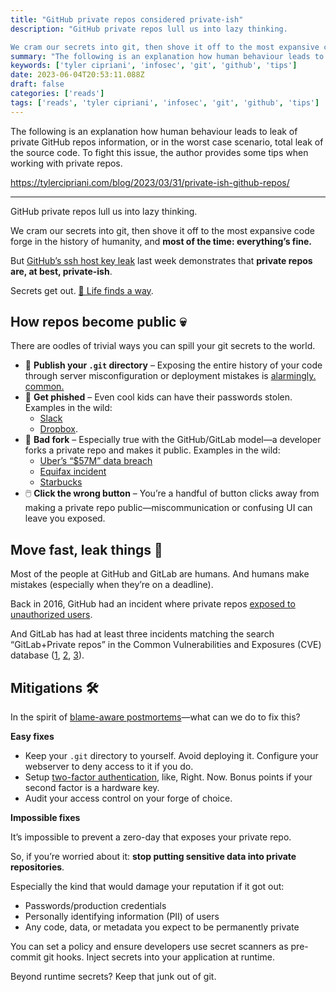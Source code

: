 ```yaml
---
title: "GitHub private repos considered private-­ish"
description: "GitHub private repos lull us into lazy thinking.

We cram our secrets into git, then shove it off to the most expansive code forge in the history of humanity, and most of the time: everything’s fine."
summary: "The following is an explanation how human behaviour leads to leak of private GitHub repos information, or in the worst case scenario, total leak of the source code. To fight this issue, the author provides some tips when working with private repos."
keywords: ['tyler cipriani', 'infosec', 'git', 'github', 'tips']
date: 2023-06-04T20:53:11.088Z
draft: false
categories: ['reads']
tags: ['reads', 'tyler cipriani', 'infosec', 'git', 'github', 'tips']
---
```


The following is an explanation how human behaviour leads to leak of private GitHub repos information, or in the worst case scenario, total leak of the source code. To fight this issue, the author provides some tips when working with private repos.

https://tylercipriani.com/blog/2023/03/31/private-ish-github-repos/

---

GitHub private repos lull us into lazy thinking.

We cram our secrets into git, then shove it off to the most expansive code forge in the history of humanity, and **most of the time: everything’s fine.**

But [GitHub’s ssh host key leak](https://github.blog/2023-03-23-we-updated-our-rsa-ssh-host-key/) last week demonstrates that **private repos are, at best, private-ish**.

Secrets get out. [🦖 Life finds a way](https://www.youtube.com/watch?v=kiVVzxoPTtg).

How repos become public 💀
--------------------------

There are oodles of trivial ways you can spill your git secrets to the world.

*   📢 **Publish your `.git` directory** – Exposing the entire history of your code through server misconfiguration or deployment mistakes is [alarmingly. common.](https://www.google.com/search?q=%22.git%22+intitle%3A%22index+of%22)
*   🎣 **Get phished** – Even cool kids can have their passwords stolen. Examples in the wild:
    *   [Slack](https://slack.com/intl/en-gb/blog/news/slack-security-update)
    *   [Dropbox](https://dropbox.tech/security/a-recent-phishing-campaign-targeting-dropbox).
*   🥄 **Bad fork** – Especially true with the GitHub/GitLab model—a developer forks a private repo and makes it public. Examples in the wild:
    *   [Uber’s “$57M” data breach](https://www.wired.com/story/uber-paid-off-hackers-to-hide-a-57-million-user-data-breach/)
    *   [Equifax incident](https://hackerone.com/reports/694931)
    *   [Starbucks](https://hackerone.com/reports/716292)
*   🖱️ **Click the wrong button** – You’re a handful of button clicks away from making a private repo public—miscommunication or confusing UI can leave you exposed.

Move fast, leak things 🚰
-------------------------

Most of the people at GitHub and GitLab are humans. And humans make mistakes (especially when they’re on a deadline).

Back in 2016, GitHub had an incident where private repos [exposed to unauthorized users](https://github.blog/2016-10-28-incident-report-inadvertent-private-repository-disclosure/).

And GitLab has had at least three incidents matching the search “GitLab+Private repos” in the Common Vulnerabilities and Exposures (CVE) database ([1](https://cve.mitre.org/cgi-bin/cvename.cgi?name=CVE-2021-22167), [2](https://cve.mitre.org/cgi-bin/cvename.cgi?name=CVE-2020-13277), [3](https://cve.mitre.org/cgi-bin/cvename.cgi?name=CVE-2020-13303)).

Mitigations 🛠️
---------------

In the spirit of [blame-aware postmortems](https://medium.com/@jpaulreed/why-blameless-postmortems-might-feel-wrong-cbeee00d51b2)—what can we do to fix this?

**Easy fixes**

*   Keep your `.git` directory to yourself. Avoid deploying it. Configure your webserver to deny access to it if you do.
*   Setup [two-factor authentication](https://docs.github.com/en/authentication/securing-your-account-with-two-factor-authentication-2fa/accessing-github-using-two-factor-authentication), like, Right. Now. Bonus points if your second factor is a hardware key.
*   Audit your access control on your forge of choice.

**Impossible fixes**

It’s impossible to prevent a zero-day that exposes your private repo.

So, if you’re worried about it: **stop putting sensitive data into private repositories**.

Especially the kind that would damage your reputation if it got out:

*   Passwords/production credentials
*   Personally identifying information (PII) of users
*   Any code, data, or metadata you expect to be permanently private

You can set a policy and ensure developers use secret scanners as pre-commit git hooks. Inject secrets into your application at runtime.

Beyond runtime secrets? Keep that junk out of git.